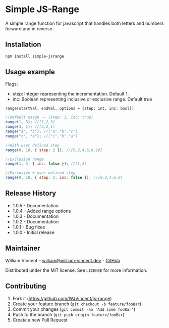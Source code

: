 # Simple JS-Range

A simple range function for javascript that handles both letters and numbers forward and in reverse.

## Installation

```sh
npm install simple-jsrange
```

## Usage example

Flags:

- step: Integer representing the incrementation. Default 1.
- inc: Boolean representing inclusive or exclusive range. Default true

`range(startVal, endVal, options = {step: int, inc: bool})`

```js
//Default usage -- {step: 1, inc: true}
range(1, 3); //[1,2,3]
range(3, 1); //[3,2,1]
range("a", "c"); //["a","b","c"]
range("c", "a"); //["c","b","a"]

//With user defined step
range(0, 10, { step: 2 }); //[0,2,4,6,8,10]

//Exclusive range
range(1, 3, { inc: false }); //[1,2]

//Exclusive + user defined step
range(0, 10, { step: 2, inc: false }); //[0,2,4,6,8]
```

## Release History

- 1.0.5 - Documentation
- 1.0.4 - Added range options
- 1.0.3 - Documentation
- 1.0.2 - Documentation
- 1.0.1 - Bug fixes
- 1.0.0 - Initial release

## Maintainer

William Vincent – william@william-vincent.dev - [GitHub](https://github.com/WJVincent)

Distributed under the MIT license. See `LICENSE` for more information.

## Contributing

1. Fork it (<https://github.com/WJVincent/js-range>)
2. Create your feature branch (`git checkout -b feature/fooBar`)
3. Commit your changes (`git commit -am 'Add some fooBar'`)
4. Push to the branch (`git push origin feature/fooBar`)
5. Create a new Pull Request
